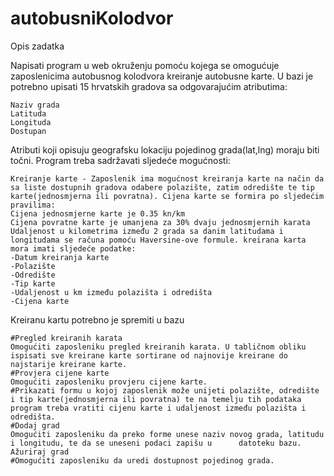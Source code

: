 # autobusniKolodvor

Opis zadatka

Napisati program u web okruženju pomoću kojega se omogućuje zaposlenicima autobusnog kolodvora kreiranje autobusne karte. U bazi je potrebno upisati 15 hrvatskih gradova sa odgovarajućim atributima:

    Naziv grada
    Latituda
    Longituda
    Dostupan

Atributi koji opisuju geografsku lokaciju pojedinog grada(lat,lng) moraju biti točni. Program treba sadržavati sljedeće mogućnosti:

    Kreiranje karte - Zaposlenik ima mogućnost kreiranja karte na način da sa liste dostupnih gradova odabere polazište, zatim odredište te tip karte(jednosmjerna ili povratna). Cijena karte se formira po sljedećim pravilima:
    Cijena jednosmjerne karte je 0.35 kn/km
    Cijena povratne karte je umanjena za 30% dvaju jednosmjernih karata Udaljenost u kilometrima između 2 grada sa danim latitudama i longitudama se računa pomoću Haversine-ove formule. kreirana karta mora imati sljedeće podatke:
    -Datum kreiranja karte
    -Polazište
    -Odredište
    -Tip karte
    -Udaljenost u km između polazišta i odredišta
    -Cijena karte

Kreiranu kartu potrebno je spremiti u bazu

    #Pregled kreiranih karata 
    Omogućiti zaposleniku pregled kreiranih karata. U tabličnom obliku ispisati sve kreirane karte sortirane od najnovije kreirane do najstarije kreirane karte.
    #Provjera cijene karte 
    Omogućiti zaposleniku provjeru cijene karte. 
    #Prikazati formu u kojoj zaposlenik može unijeti polazište, odredište i tip karte(jednosmjerna ili povratna) te na temelju tih podataka program treba vratiti cijenu karte i udaljenost između polazišta i odredišta.
    #Dodaj grad 
    Omogućiti zaposleniku da preko forme unese naziv novog grada, latitudu i longitudu, te da se uneseni podaci zapišu u      datoteku bazu.
    Ažuriraj grad 
    #Omogućiti zaposleniku da uredi dostupnost pojedinog grada.
